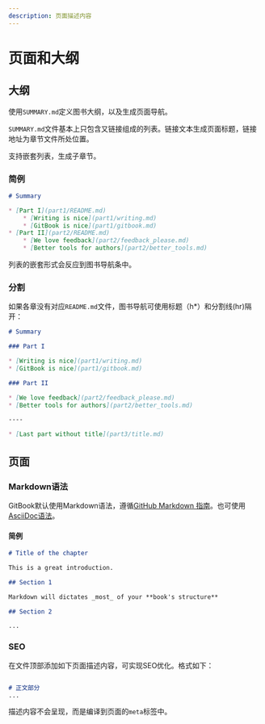 ```yaml
---
description: 页面描述内容
---
```


# 页面和大纲

## 大纲

使用`SUMMARY.md`定义图书大纲，以及生成页面导航。

`SUMMARY.md`文件基本上只包含又链接组成的列表。链接文本生成页面标题，链接地址为章节文件所处位置。

支持嵌套列表，生成子章节。

### 简例

```markdown
# Summary

* [Part I](part1/README.md)
    * [Writing is nice](part1/writing.md)
    * [GitBook is nice](part1/gitbook.md)
* [Part II](part2/README.md)
    * [We love feedback](part2/feedback_please.md)
    * [Better tools for authors](part2/better_tools.md)
```

列表的嵌套形式会反应到图书导航条中。

### 分割

如果各章没有对应`README.md`文件，图书导航可使用标题（h*）和分割线(hr)隔开：

```markdown
# Summary

### Part I

* [Writing is nice](part1/writing.md)
* [GitBook is nice](part1/gitbook.md)

### Part II

* [We love feedback](part2/feedback_please.md)
* [Better tools for authors](part2/better_tools.md)

----

* [Last part without title](part3/title.md)
```

## 页面

### Markdown语法

GitBook默认使用Markdown语法，遵循[GitHub Markdown 指南](https://guides.github.com/features/mastering-markdown/)。也可使用[AsciiDoc语法](https://toolchain.gitbook.com/asciidoc.md)。

#### 简例

```markdown
# Title of the chapter

This is a great introduction.

## Section 1

Markdown will dictates _most_ of your **book's structure**

## Section 2

...
```

### SEO

在文件顶部添加如下页面描述内容，可实现SEO优化。格式如下：

```markdown

# 正文部分
...
```

描述内容不会呈现，而是编译到页面的`meta`标签中。
